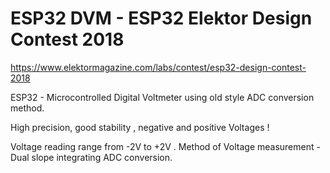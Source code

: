 
# ESP32 DVM - ESP32 Elektor Design Contest 2018 #

 https://www.elektormagazine.com/labs/contest/esp32-design-contest-2018
 
ESP32 - Microcontrolled Digital Voltmeter using old style ADC conversion method.

High precision, good stability , negative and positive Voltages !

Voltage reading range from -2V to +2V . Method of Voltage measurement - Dual slope integrating ADC conversion.

